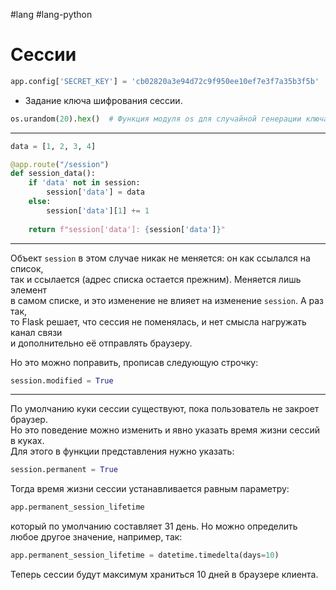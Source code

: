 #lang #lang-python 

# Сессии

```python
app.config['SECRET_KEY'] = 'cb02820a3e94d72c9f950ee10ef7e3f7a35b3f5b'
```
- Задание ключа шифрования сессии.

```python
os.urandom(20).hex()  # Функция модуля os для случайной генерации ключа
```
---

```python
data = [1, 2, 3, 4]

@app.route("/session")
def session_data():
    if 'data' not in session:
        session['data'] = data
    else:
        session['data'][1] += 1
 
    return f"session['data']: {session['data']}"
```

---
Объект `session` в этом случае никак не меняется: он как ссылался на список,  
так и ссылается (адрес списка остается прежним). Меняется лишь элемент  
в самом списке, и это изменение не влияет на изменение `session`. А раз так,  
то Flask решает, что сессия не поменялась, и нет смысла нагружать канал связи  
и дополнительно её отправлять браузеру.

Но это можно поправить, прописав следующую строчку:

```python
session.modified = True
```
---
По умолчанию куки сессии существуют, пока пользователь не закроет браузер.  
Но это поведение можно изменить и явно указать время жизни сессий в куках.  
Для этого в функции представления нужно указать:

```python
session.permanent = True
```

Тогда время жизни сессии устанавливается равным параметру:

```python
app.permanent_session_lifetime
```

который по умолчанию составляет 31 день. Но можно определить любое другое значение, например, так:

```python
app.permanent_session_lifetime = datetime.timedelta(days=10)
```

Теперь сессии будут максимум храниться 10 дней в браузере клиента.
